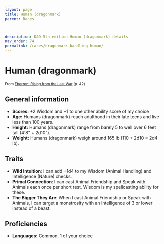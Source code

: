 ```yaml
---
layout: page
title: Human (dragonmark)
parent: Races



description: D&D 5th edition Human (dragonmark) details
nav_order: 74
permalink: /races/dragonmark-handling-human/
---
```


# Human (dragonmark)

<small>From <a target="_blank" href="https://dnd.wizards.com/products/tabletop-games/rpg-products/eberron">Eberron: Rising from the Last War</a> (p. 42)</small>


## General information

- **Scores:** +2 Wisdom and +1 to one other ability score of my choice
- **Age:** Humans (dragonmark) reach adulthood in their late teens and live less than 100 years.
- **Height:** Humans (dragonmark) range from barely 5 to well over 6 feet tall (4'8" + 2d10").
- **Weight:** Humans (dragonmark) weigh around 165 lb (110 + 2d10 × 2d4 lb).

## Traits

- **Wild Intuition**: I can add +1d4 to my Wisdom (Animal Handling) and Intelligence (Nature) checks.
- **Primal Connection**: I can cast Animal Friendship and Speak with Animals each once per short rest. Wisdom is my spellcasting ability for these.
- **The Bigger They Are**: When I cast Animal Friendship or Speak with Animals, I can target a monstrosity with an Intelligence of 3 or lower instead of a beast.

## Proficiencies

- **Languages:** Common, 1 of your choice
